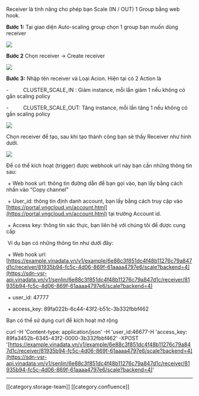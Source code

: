 Receiver là tính năng cho phép bạn Scale (IN / OUT) 1 Group bằng web hook.

 **Bước 1:**  Tại giao diện Auto-scaling group chọn 1 group bạn muốn dùng receiver

![](images/storage/image2019-5-24_0-4-53.png)

 **Bước 2**  Chọn receiver -> Create receiver

![](images/storage/image2019-5-24_0-5-4.png)

 **Bước 3:**  Nhập tên receiver và Loại Acion. Hiện tại có 2 Action là

-          CLUSTER_SCALE_IN : Giảm instance, mỗi lần giảm 1 nếu không có gắn scaling policy

-          CLUSTER_SCALE_OUT: Tăng instance, mỗi lần tăng 1 nếu không có gắn scaling policy

![](images/storage/image2019-5-24_0-5-18.png)

Chọn receiver để tạo, sau khi tạo thành công bạn sẽ thấy Receiver như hình dưới.

![](images/storage/image2019-5-24_0-5-32.png)

Để có thể kích hoạt (trigger) được webhook url này bạn cần những thông tin sau:

 + Web hook url: thông tin đường dẫn để bạn gọi vào, bạn lấy bằng cách nhấn vào “Copy channel”

 + User_id: thông tin định danh account, bạn lấy bằng cách truy cập vào [https://portal.vngcloud.vn/account.html](https://portal.vngcloud.vn/account.html) tại trường Account id.

 + Access key: thông tin xác thực, bạn liên hệ với chúng tôi để được cung cấp

 Ví dụ bạn có những thông tin như dưới đây:

 + Web hook url: [https://example.vinadata.vn/v1/example/6e88c3f851dc4f48b11276c79a847d1c/receiver/81935b94-fc5c-4d06-869f-61aaaa4797e6/scale?backend=4](https://sdn-vsr-api.vinadata.vn/v1/senlin/6e88c3f851dc4f48b11276c79a847d1c/receiver/81935b94-fc5c-4d06-869f-61aaaa4797e6/scale?backend=4)

 + user_id: 47777

 + access_key: 89fa022b-6c44-43f2-b51c-3b332fbbf462

Bạn có thể sử dụng curl để kích hoạt mở rộng

curl -H 'Content-type: application/json' -H 'user_id:46677-H 'access_key: 89fa3452b-6345-43f2-0000-3b332fbbf462' -XPOST '[https://example.vinadata.vn/v1/example/6e88c3f851dc4f48b11276c79a847d1c/receiver/81935b94-fc5c-4d06-869f-61aaaa4797e6/scale?backend=4](https://sdn-vsr-api.vinadata.vn/v1/senlin/6e88c3f851dc4f48b11276c79a847d1c/receiver/81935b94-fc5c-4d06-869f-61aaaa4797e6/scale?backend=4)'







*****

[[category.storage-team]] 
[[category.confluence]] 

